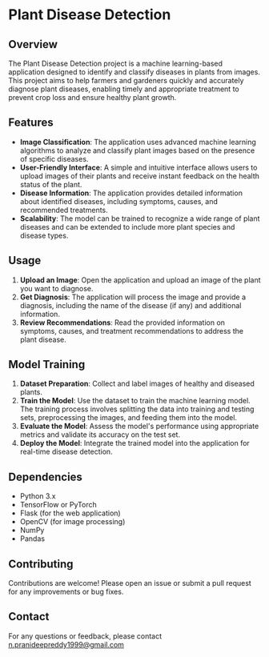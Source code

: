 # Plant Disease Detection

## Overview

The Plant Disease Detection project is a machine learning-based application designed to identify and classify diseases in plants from images. This project aims to help farmers and gardeners quickly and accurately diagnose plant diseases, enabling timely and appropriate treatment to prevent crop loss and ensure healthy plant growth.

## Features

- **Image Classification**: The application uses advanced machine learning algorithms to analyze and classify plant images based on the presence of specific diseases.
- **User-Friendly Interface**: A simple and intuitive interface allows users to upload images of their plants and receive instant feedback on the health status of the plant.
- **Disease Information**: The application provides detailed information about identified diseases, including symptoms, causes, and recommended treatments.
- **Scalability**: The model can be trained to recognize a wide range of plant diseases and can be extended to include more plant species and disease types.

## Usage

1. **Upload an Image**: Open the application and upload an image of the plant you want to diagnose.
2. **Get Diagnosis**: The application will process the image and provide a diagnosis, including the name of the disease (if any) and additional information.
3. **Review Recommendations**: Read the provided information on symptoms, causes, and treatment recommendations to address the plant disease.

## Model Training

1. **Dataset Preparation**: Collect and label images of healthy and diseased plants.
2. **Train the Model**: Use the dataset to train the machine learning model. The training process involves splitting the data into training and testing sets, preprocessing the images, and feeding them into the model.
3. **Evaluate the Model**: Assess the model's performance using appropriate metrics and validate its accuracy on the test set.
4. **Deploy the Model**: Integrate the trained model into the application for real-time disease detection.

## Dependencies

- Python 3.x
- TensorFlow or PyTorch
- Flask (for the web application)
- OpenCV (for image processing)
- NumPy
- Pandas

## Contributing

Contributions are welcome! Please open an issue or submit a pull request for any improvements or bug fixes.

## Contact

For any questions or feedback, please contact n.pranideepreddy1999@gmail.com
